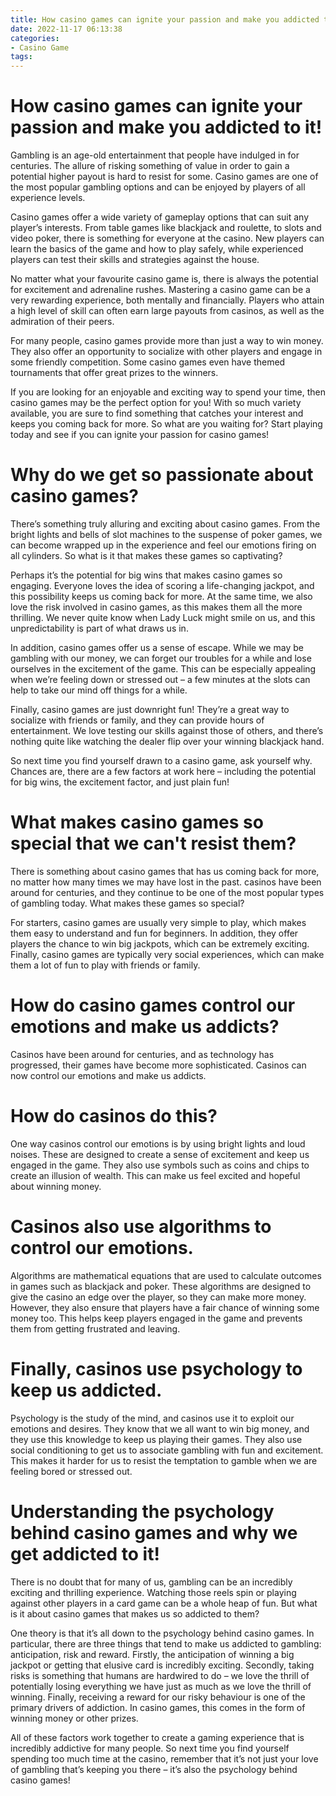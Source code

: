 ```yaml
---
title: How casino games can ignite your passion and make you addicted to it!
date: 2022-11-17 06:13:38
categories:
- Casino Game
tags:
---
```



#  How casino games can ignite your passion and make you addicted to it!

Gambling is an age-old entertainment that people have indulged in for centuries. The allure of risking something of value in order to gain a potential higher payout is hard to resist for some. Casino games are one of the most popular gambling options and can be enjoyed by players of all experience levels.

Casino games offer a wide variety of gameplay options that can suit any player’s interests. From table games like blackjack and roulette, to slots and video poker, there is something for everyone at the casino. New players can learn the basics of the game and how to play safely, while experienced players can test their skills and strategies against the house.

No matter what your favourite casino game is, there is always the potential for excitement and adrenaline rushes. Mastering a casino game can be a very rewarding experience, both mentally and financially. Players who attain a high level of skill can often earn large payouts from casinos, as well as the admiration of their peers.

For many people, casino games provide more than just a way to win money. They also offer an opportunity to socialize with other players and engage in some friendly competition. Some casino games even have themed tournaments that offer great prizes to the winners.

If you are looking for an enjoyable and exciting way to spend your time, then casino games may be the perfect option for you! With so much variety available, you are sure to find something that catches your interest and keeps you coming back for more. So what are you waiting for? Start playing today and see if you can ignite your passion for casino games!

#  Why do we get so passionate about casino games?

There’s something truly alluring and exciting about casino games. From the bright lights and bells of slot machines to the suspense of poker games, we can become wrapped up in the experience and feel our emotions firing on all cylinders. So what is it that makes these games so captivating?

Perhaps it’s the potential for big wins that makes casino games so engaging. Everyone loves the idea of scoring a life-changing jackpot, and this possibility keeps us coming back for more. At the same time, we also love the risk involved in casino games, as this makes them all the more thrilling. We never quite know when Lady Luck might smile on us, and this unpredictability is part of what draws us in.

In addition, casino games offer us a sense of escape. While we may be gambling with our money, we can forget our troubles for a while and lose ourselves in the excitement of the game. This can be especially appealing when we’re feeling down or stressed out – a few minutes at the slots can help to take our mind off things for a while.

Finally, casino games are just downright fun! They’re a great way to socialize with friends or family, and they can provide hours of entertainment. We love testing our skills against those of others, and there’s nothing quite like watching the dealer flip over your winning blackjack hand.

So next time you find yourself drawn to a casino game, ask yourself why. Chances are, there are a few factors at work here – including the potential for big wins, the excitement factor, and just plain fun!

#  What makes casino games so special that we can't resist them?

There is something about casino games that has us coming back for more, no matter how many times we may have lost in the past. casinos have been around for centuries, and they continue to be one of the most popular types of gambling today. What makes these games so special?

For starters, casino games are usually very simple to play, which makes them easy to understand and fun for beginners. In addition, they offer players the chance to win big jackpots, which can be extremely exciting. Finally, casino games are typically very social experiences, which can make them a lot of fun to play with friends or family.

#  How do casino games control our emotions and make us addicts?

Casinos have been around for centuries, and as technology has progressed, their games have become more sophisticated. Casinos can now control our emotions and make us addicts.

# How do casinos do this?

One way casinos control our emotions is by using bright lights and loud noises. These are designed to create a sense of excitement and keep us engaged in the game. They also use symbols such as coins and chips to create an illusion of wealth. This can make us feel excited and hopeful about winning money.

# Casinos also use algorithms to control our emotions.

Algorithms are mathematical equations that are used to calculate outcomes in games such as blackjack and poker. These algorithms are designed to give the casino an edge over the player, so they can make more money. However, they also ensure that players have a fair chance of winning some money too. This helps keep players engaged in the game and prevents them from getting frustrated and leaving.

# Finally, casinos use psychology to keep us addicted.

Psychology is the study of the mind, and casinos use it to exploit our emotions and desires. They know that we all want to win big money, and they use this knowledge to keep us playing their games. They also use social conditioning to get us to associate gambling with fun and excitement. This makes it harder for us to resist the temptation to gamble when we are feeling bored or stressed out.

#  Understanding the psychology behind casino games and why we get addicted to it!

There is no doubt that for many of us, gambling can be an incredibly exciting and thrilling experience. Watching those reels spin or playing against other players in a card game can be a whole heap of fun. But what is it about casino games that makes us so addicted to them?

One theory is that it’s all down to the psychology behind casino games. In particular, there are three things that tend to make us addicted to gambling: anticipation, risk and reward. Firstly, the anticipation of winning a big jackpot or getting that elusive card is incredibly exciting. Secondly, taking risks is something that humans are hardwired to do – we love the thrill of potentially losing everything we have just as much as we love the thrill of winning. Finally, receiving a reward for our risky behaviour is one of the primary drivers of addiction. In casino games, this comes in the form of winning money or other prizes.

All of these factors work together to create a gaming experience that is incredibly addictive for many people. So next time you find yourself spending too much time at the casino, remember that it’s not just your love of gambling that’s keeping you there – it’s also the psychology behind casino games!